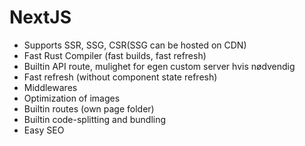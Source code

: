 # NextJS

* Supports SSR, SSG, CSR(SSG can be hosted on CDN)
* Fast Rust Compiler (fast builds, fast refresh)
* Builtin API route, mulighet for egen custom server hvis nødvendig
* Fast refresh (without component state refresh)
* Middlewares
* Optimization of images
* Builtin routes (own page folder)
* Builtin code-splitting and bundling 
* Easy SEO
